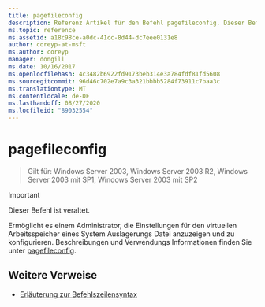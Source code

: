 ```yaml
---
title: pagefileconfig
description: Referenz Artikel für den Befehl pagefileconfig. Dieser Befehl ist veraltet und wird in zukünftigen Versionen von Windows nicht mehr unterstützt.
ms.topic: reference
ms.assetid: a18c98ce-a0dc-41cc-8d44-dc7eee0131e8
author: coreyp-at-msft
ms.author: coreyp
manager: dongill
ms.date: 10/16/2017
ms.openlocfilehash: 4c3482b6922fd9173beb314e3a784fdf81fd5608
ms.sourcegitcommit: 96d46c702e7a9c3a321bbbb5284f73911c7baa3c
ms.translationtype: MT
ms.contentlocale: de-DE
ms.lasthandoff: 08/27/2020
ms.locfileid: "89032554"
---
```

# <a name="pagefileconfig"></a>pagefileconfig

> Gilt für: Windows Server 2003, Windows Server 2003 R2, Windows Server 2003 mit SP1, Windows Server 2003 mit SP2

>[!IMPORTANT]
> Dieser Befehl ist veraltet.

Ermöglicht es einem Administrator, die Einstellungen für den virtuellen Arbeitsspeicher eines System Auslagerungs Datei anzuzeigen und zu konfigurieren. Beschreibungen und Verwendungs Informationen finden Sie unter [pagefileconfig](/previous-versions/orphan-topics/ws.10/cc772827(v=ws.10)).

## <a name="additional-references"></a>Weitere Verweise

- [Erläuterung zur Befehlszeilensyntax](command-line-syntax-key.md)
